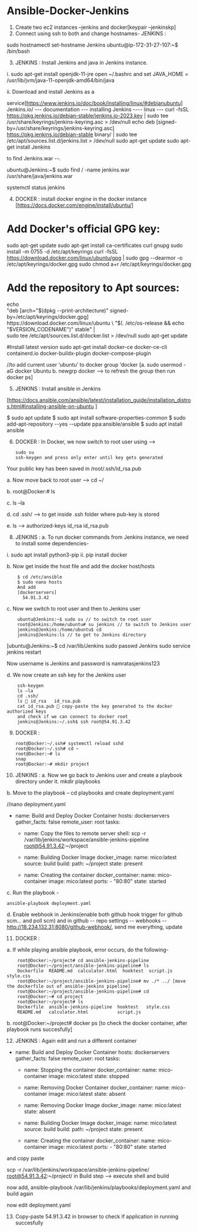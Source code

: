 # Ansible-Docker-Jenkins

1.	Create two ec2 instances –jenkins and docker[keypair –jenkinskp]
2.	Connect using ssh to both and change hostnames-
JENKINS : 

sudo hostnamectl set-hostname Jenkins
ubuntu@ip-172-31-27-107:~$ /bin/bash

3.	JENKINS :  Install Jenkins and java in Jenkins instance.

i.	sudo apt-get install openjdk-11-jre
open ~/.bashrc and set JAVA_HOME = /usr/lib/jvm/java-11-openjdk-amd64/bin/java

ii.	Download and install Jenkins as a 

service[https://www.jenkins.io/doc/book/installing/linux/#debianubuntu]
Jenkins.io/ --- documentation --- installing Jenkins ---- linux ---
curl -fsSL https://pkg.jenkins.io/debian-stable/jenkins.io-2023.key | sudo tee \
  /usr/share/keyrings/jenkins-keyring.asc > /dev/null
echo deb [signed-by=/usr/share/keyrings/jenkins-keyring.asc] \
  https://pkg.jenkins.io/debian-stable binary/ | sudo tee \
  /etc/apt/sources.list.d/jenkins.list > /dev/null
sudo apt-get update
sudo apt-get install Jenkins


to find Jenkins.war --.

ubuntu@Jenkins:~$ sudo find / -name jenkins.war
/usr/share/java/jenkins.war

systemctl status jenkins

4.	DOCKER : install docker engine in the docker instance [https://docs.docker.com/engine/install/ubuntu/]

 # Add Docker's official GPG key:
sudo apt-get update
sudo apt-get install ca-certificates curl gnupg
sudo install -m 0755 -d /etc/apt/keyrings
curl -fsSL https://download.docker.com/linux/ubuntu/gpg | sudo gpg --dearmor -o /etc/apt/keyrings/docker.gpg
sudo chmod a+r /etc/apt/keyrings/docker.gpg

# Add the repository to Apt sources:
echo \
  "deb [arch="$(dpkg --print-architecture)" signed-by=/etc/apt/keyrings/docker.gpg] https://download.docker.com/linux/ubuntu \
  "$(. /etc/os-release && echo "$VERSION_CODENAME")" stable" | \
  sudo tee /etc/apt/sources.list.d/docker.list > /dev/null
sudo apt-get update

#Install latest version
sudo apt-get install docker-ce docker-ce-cli containerd.io docker-buildx-plugin docker-compose-plugin

//to add current user ‘ubuntu’ to docker group ‘docker
 [a. sudo usermod -aG docker Ubuntu 
b. newgrp docker --> to refresh the group
then run docker ps]

5.	JENKINS : Install ansible in Jenkins

[https://docs.ansible.com/ansible/latest/installation_guide/installation_distros.html#installing-ansible-on-ubuntu ]

$ sudo apt update
$ sudo apt install software-properties-common
$ sudo add-apt-repository --yes --update ppa:ansible/ansible
$ sudo apt install ansible

6.	DOCKER : In Docker, we now switch to root user using --> 

		sudo su
		ssh-keygen and press only enter until key gets generated

Your public key has been saved in /root/.ssh/id_rsa.pub

a.	Now move back to root user --> cd ~/

b.	root@Docker:# ls

c.	ls –la

d.	cd .ssh/ --> to get inside .ssh folder where pub-key is stored

e.	ls --> authorized-keys  id_rsa   id_rsa.pub

8.	JENKINS : 
a.	To run docker commands from Jenkins instance, we need to install some dependencies-

i.	sudo apt install python3-pip
ii.	pip install docker

b.	Now get inside the host file and add the docker host/hosts 

		$ cd /etc/ansible
		$ sudo nano hosts
		And add 
		[dockerservers]
		  54.91.3.42

c.	Now we switch to root user and then to Jenkins user

		ubuntu@Jenkins:~$ sudo su // to switch to root user
		root@Jenkins:/home/ubuntu# su jenkins // to switch to Jenkins user
		jenkins@Jenkins:/home/ubuntu$ cd
		jenkins@Jenkins:ls // to get to Jenkins directory


[ubuntu@Jenkins:~$ cd /var/lib/Jenkins
sudo passwd Jenkins
sudo service jenkins restart

Now username is Jenkins and password is namratasjenkins123


d.	We now create an ssh key for the Jenkins user

		ssh-keygen
		ls –la
		cd .ssh/ 
		ls  id_rsa   id_rsa.pub
		cat id_rsa.pub  copy-paste the key generated to the docker authorized keys
		and check if we can connect to docker root
		jenkins@Jenkins:~/.ssh$ ssh root@54.91.3.42

9.	DOCKER :

		root@Docker:~/.ssh# systemctl reload sshd
		root@Docker:~/.ssh# cd ~
		root@Docker:~# ls
		snap
		root@Docker:~# mkdir project

10.	JENKINS : 
a.	Now we go back to Jenkins user and create a playbook directory under it.
		mkdir playbooks

b.	Move to the playbook – cd playbooks and create deployment.yaml
	
 //nano deployment.yaml

- name: Build and Deploy Docker Container
  hosts: dockerservers
  gather_facts: false
  remote_user: root
  tasks:
    - name: Copy the files to remote server
      shell: scp -r /var/lib/jenkins/workspace/ansible-jenkins-pipeline root@54.91.3.42:~/project

    - name: Building Docker Image
      docker_image:
        name: mico:latest
        source: build
        build:
          path: ~/project
        state: present


    - name: Creating the container
      docker_container:
        name: mico-container
        image: mico:latest
        ports:
          - "80:80"
        state: started

c.	Run the playbook -

	ansible-playbook deployment.yaml

d.	Enable webhook in Jenkins(enable both github hook trigger for github scm… and poll scm) and in github -- repo settings -- webhooks -- http://18.234.132.31:8080/github-webhook/, send me everything, update


11.	DOCKER :

a.	If while playing ansible playbook, error occurs, do the following-

		root@Docker:~/project# cd ansible-jenkins-pipeline
		root@Docker:~/project/ansible-jenkins-pipeline# ls
		Dockerfile  README.md  calculator.html  hooktest  script.js  style.css
		root@Docker:~/project/ansible-jenkins-pipeline# mv ./* ../ [move the dockerfile out of ansible-jenkins pipeline]
		root@Docker:~/project/ansible-jenkins-pipeline# cd
		root@Docker:~# cd project
		root@Docker:~/project# ls
		Dockerfile  ansible-jenkins-pipeline  hooktest   style.css
		README.md   calculator.html           script.js

b.	root@Docker:~/project# docker ps [to check the docker container, after playbook runs succesfully]

12.	JENKINS : Again edit and run a different container

- name: Build and Deploy Docker Container
  hosts: dockerservers
  gather_facts: false
  remote_user: root
  tasks:
    - name: Stopping the container
      docker_container:
        name: mico-container
        image: mico:latest
        state: stopped

    - name: Removing Docker Container
      docker_container:
        name: mico-container
        image: mico:latest
        state: absent

    - name: Removing Docker Image
      docker_image:
        name: mico:latest
        state: absent

    - name: Building Docker Image
      docker_image:
        name: mico:latest
        source: build
        build:
          path: ~/project
        state: present



    - name: Creating the container
      docker_container:
        name: mico-container
        image: mico:latest
        ports:
          - "80:80"
        state: started


and copy paste 

scp -r /var/lib/jenkins/workspace/ansible-jenkins-pipeline/ root@54.91.3.42:~/project/ 
in Build step --> execute shell and build

now add,
ansible-playbook /var/lib/jenkins/playbooks/deployment.yaml
and build again

now edit deployment.yaml

13.	Copy-paste 54.91.3.42 in browser to check if application in running succesfully
